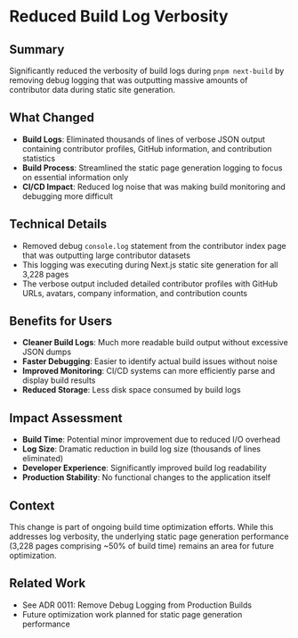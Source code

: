 # Reduced Build Log Verbosity

## Summary

Significantly reduced the verbosity of build logs during `pnpm next-build` by removing debug logging that was outputting massive amounts of contributor data during static site generation.

## What Changed

- **Build Logs**: Eliminated thousands of lines of verbose JSON output containing contributor profiles, GitHub information, and contribution statistics
- **Build Process**: Streamlined the static page generation logging to focus on essential information only
- **CI/CD Impact**: Reduced log noise that was making build monitoring and debugging more difficult

## Technical Details

- Removed debug `console.log` statement from the contributor index page that was outputting large contributor datasets
- This logging was executing during Next.js static site generation for all 3,228 pages
- The verbose output included detailed contributor profiles with GitHub URLs, avatars, company information, and contribution counts

## Benefits for Users

- **Cleaner Build Logs**: Much more readable build output without excessive JSON dumps
- **Faster Debugging**: Easier to identify actual build issues without noise
- **Improved Monitoring**: CI/CD systems can more efficiently parse and display build results
- **Reduced Storage**: Less disk space consumed by build logs

## Impact Assessment

- **Build Time**: Potential minor improvement due to reduced I/O overhead
- **Log Size**: Dramatic reduction in build log size (thousands of lines eliminated)
- **Developer Experience**: Significantly improved build log readability
- **Production Stability**: No functional changes to the application itself

## Context

This change is part of ongoing build time optimization efforts. While this addresses log verbosity, the underlying static page generation performance (3,228 pages comprising ~50% of build time) remains an area for future optimization.

## Related Work

- See ADR 0011: Remove Debug Logging from Production Builds
- Future optimization work planned for static page generation performance
